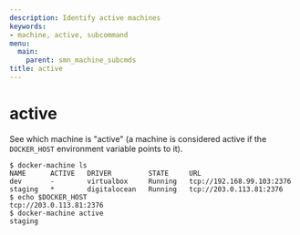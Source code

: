 ```yaml
---
description: Identify active machines
keywords:
- machine, active, subcommand
menu:
  main:
    parent: smn_machine_subcmds
title: active
---
```


# active

See which machine is "active" (a machine is considered active if the
`DOCKER_HOST` environment variable points to it).

    $ docker-machine ls
    NAME      ACTIVE   DRIVER         STATE     URL
    dev       -        virtualbox     Running   tcp://192.168.99.103:2376
    staging   *        digitalocean   Running   tcp://203.0.113.81:2376
    $ echo $DOCKER_HOST
    tcp://203.0.113.81:2376
    $ docker-machine active
    staging

